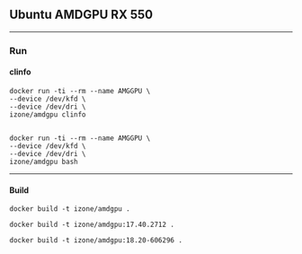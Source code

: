 ## Ubuntu AMDGPU RX 550
-----

### Run

#### clinfo
```
docker run -ti --rm --name AMGGPU \
--device /dev/kfd \
--device /dev/dri \
izone/amdgpu clinfo
```
```
```
```
docker run -ti --rm --name AMGGPU \
--device /dev/kfd \
--device /dev/dri \
izone/amdgpu bash
```

-----
#### Build
```
docker build -t izone/amdgpu .
```
```
docker build -t izone/amdgpu:17.40.2712 .
```
```
docker build -t izone/amdgpu:18.20-606296 .
```


